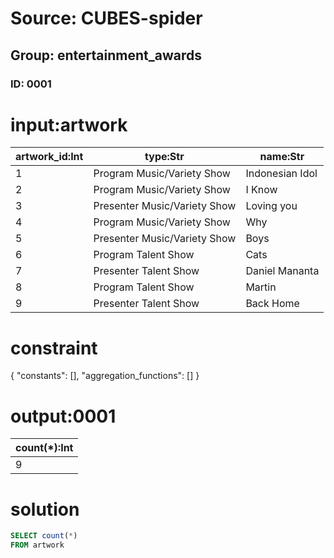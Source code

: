 # Source: CUBES-spider
## Group: entertainment_awards
### ID: 0001

# input:artwork

| artwork_id:Int | type:Str | name:Str |
|---|---|---|
| 1 | Program Music/Variety Show | Indonesian Idol |
| 2 | Program Music/Variety Show | I Know |
| 3 | Presenter Music/Variety Show | Loving you |
| 4 | Program Music/Variety Show | Why |
| 5 | Presenter Music/Variety Show | Boys |
| 6 | Program Talent Show | Cats |
| 7 | Presenter Talent Show | Daniel Mananta |
| 8 | Program Talent Show | Martin |
| 9 | Presenter Talent Show | Back Home |

# constraint

{
  "constants": [],
  "aggregation_functions": []
}

# output:0001

| count(*):Int |
|---|
| 9 |

# solution

```sql
SELECT count(*)
FROM artwork
```
